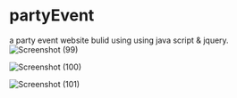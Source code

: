 # partyEvent
 a party event website bulid using using java script & jquery.
![Screenshot (99)](https://user-images.githubusercontent.com/94222401/230866033-d5445c9c-27e9-4611-bb21-3187e1e8e0f5.png)


![Screenshot (100)](https://user-images.githubusercontent.com/94222401/230866069-0947adca-85b8-4e7b-9353-552fd36e5b30.png)



![Screenshot (101)](https://user-images.githubusercontent.com/94222401/230866097-06fb2eb0-69f0-4566-bb69-30cbbf8549b7.png)



